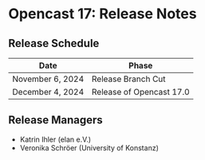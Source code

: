 # Opencast 17: Release Notes

## Release Schedule

| Date             | Phase                    |
|------------------|--------------------------|
| November 6, 2024 | Release Branch Cut       |
| December 4, 2024 | Release of Opencast 17.0 |


## Release Managers

- Katrin Ihler (elan e.V.)
- Veronika Schröer (University of Konstanz)